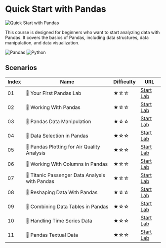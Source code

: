 # Quick Start with Pandas

![Quick Start with Pandas](https://cover-creator.labex.io/quick-start-with-pandas.png)

This course is designed for beginners who want to start analyzing data with Pandas. It covers the basics of Pandas, including data structures, data manipulation, and data visualization.

![Pandas](https://img.shields.io/badge/Pandas-whitesmoke?style=for-the-badge&logo=pandas)
![Python](https://img.shields.io/badge/Python-whitesmoke?style=for-the-badge&logo=python)


## Scenarios

|   Index | Name                                          | Difficulty   | URL                                                                 |
|---------|-----------------------------------------------|--------------|---------------------------------------------------------------------|
|      01 | 📖 Your First Pandas Lab                       | ★☆☆          | <a target='_blank' href='https://labex.io/labs/92727'>Start Lab</a> |
|      02 | 📖 Working With Pandas                         | ★☆☆          | <a target='_blank' href='https://labex.io/labs/65430'>Start Lab</a> |
|      03 | 📖 Pandas Data Manipulation                    | ★☆☆          | <a target='_blank' href='https://labex.io/labs/65431'>Start Lab</a> |
|      04 | 📖 Data Selection in Pandas                    | ★☆☆          | <a target='_blank' href='https://labex.io/labs/65432'>Start Lab</a> |
|      05 | 📖 Pandas Plotting for Air Quality Analysis    | ★☆☆          | <a target='_blank' href='https://labex.io/labs/65433'>Start Lab</a> |
|      06 | 📖 Working With Columns in Pandas              | ★☆☆          | <a target='_blank' href='https://labex.io/labs/65434'>Start Lab</a> |
|      07 | 📖 Titanic Passenger Data Analysis with Pandas | ★☆☆          | <a target='_blank' href='https://labex.io/labs/65435'>Start Lab</a> |
|      08 | 📖 Reshaping Data With Pandas                  | ★☆☆          | <a target='_blank' href='https://labex.io/labs/65436'>Start Lab</a> |
|      09 | 📖 Combining Data Tables in Pandas             | ★☆☆          | <a target='_blank' href='https://labex.io/labs/65437'>Start Lab</a> |
|      10 | 📖 Handling Time Series Data                   | ★☆☆          | <a target='_blank' href='https://labex.io/labs/65438'>Start Lab</a> |
|      11 | 📖 Pandas Textual Data                         | ★☆☆          | <a target='_blank' href='https://labex.io/labs/65439'>Start Lab</a> |

